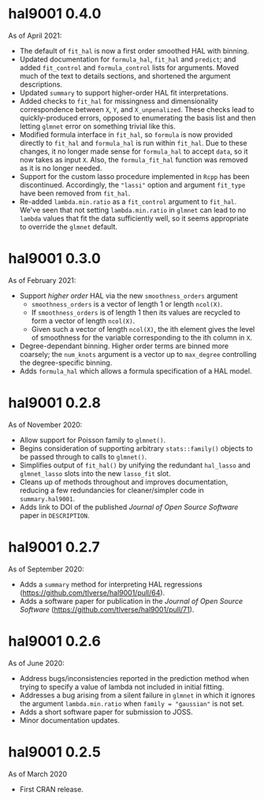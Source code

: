 # hal9001 0.4.0

As of April 2021:
* The default of `fit_hal` is now a first order smoothed HAL with binning.
* Updated documentation for `formula_hal`, `fit_hal` and `predict`; and
  added `fit_control` and `formula_control` lists for arguments. Moved much of
  the text to details sections, and shortened the argument descriptions.
* Updated `summary` to support higher-order HAL fit interpretations.
* Added checks to `fit_hal` for missingness and dimensionality correspondence
  between `X`, `Y`, and `X_unpenalized`. These checks lead to quickly-produced
  errors, opposed to enumerating the basis list and then letting `glmnet` error
  on something trivial like this.
* Modified formula interface in `fit_hal`, so `formula` is now provided
  directly to `fit_hal` and `formula_hal` is run within `fit_hal`. Due to these
  changes, it no longer made sense for `formula_hal` to accept `data`, so it
  now takes as input `X`. Also, the `formula_fit_hal` function was removed as
  it is no longer needed.
* Support for the custom lasso procedure implemented in `Rcpp` has been
  discontinued. Accordingly, the `"lassi"` option and argument `fit_type` have
  been removed from `fit_hal`.
* Re-added `lambda.min.ratio` as a `fit_control` argument to `fit_hal`. We've
  seen that not setting `lambda.min.ratio` in `glmnet` can lead to no `lambda`
  values that fit the data sufficiently well, so it seems appropriate to
  override the `glmnet` default.

# hal9001 0.3.0

As of February 2021:
* Support _higher order_ HAL via the new `smoothness_orders` argument
   * `smoothness_orders` is a vector of length 1 or length `ncol(X)`.
  * If `smoothness_orders` is of length 1 then its values are recycled to form
      a vector of length `ncol(X)`.
  * Given such a vector of length `ncol(X)`, the ith element gives the level of
    smoothness for the variable corresponding to the ith column in `X`.
* Degree-dependant binning. Higher order terms are binned more coarsely; the
  `num_knots` argument is a vector up to `max_degree` controlling the
  degree-specific binning.
* Adds `formula_hal` which allows a formula specification of a HAL model.

# hal9001 0.2.8

As of November 2020:
* Allow support for Poisson family to `glmnet()`.
* Begins consideration of supporting arbitrary `stats::family()` objects to be
  passed through to calls to `glmnet()`.
* Simplifies output of `fit_hal()` by unifying the redundant `hal_lasso` and
  `glmnet_lasso` slots into the new `lasso_fit` slot.
* Cleans up of methods throughout and improves documentation, reducing a few
  redundancies for cleaner/simpler code in `summary.hal9001`.
* Adds link to DOI of the published _Journal of Open Source Software_ paper in
  `DESCRIPTION`.

# hal9001 0.2.7

As of September 2020:
* Adds a `summary` method for interpreting HAL regressions
  (https://github.com/tlverse/hal9001/pull/64).
* Adds a software paper for publication in the _Journal of Open Source
  Software_ (https://github.com/tlverse/hal9001/pull/71).

# hal9001 0.2.6

As of June 2020:
* Address bugs/inconsistencies reported in the prediction method when trying to
  specify a value of lambda not included in initial fitting.
* Addresses a bug arising from a silent failure in `glmnet` in which it ignores
  the argument `lambda.min.ratio` when `family = "gaussian"` is not set.
* Adds a short software paper for submission to JOSS.
* Minor documentation updates.

# hal9001 0.2.5

As of March 2020
* First CRAN release.
